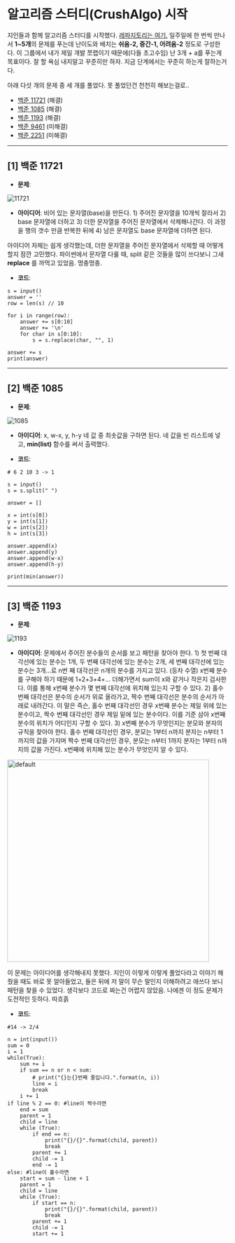 <!-- ---
layout: default
title: 백준 11721, 1085, 1193
parent: Algorithm(Python)
nav_order: 1
has_children: true
comments: true
--- -->

# 알고리즘 스터디(CrushAlgo) 시작

지인들과 함께 알고리즘 스터디를 시작했다.
[레파지토리는 여기.](https://github.com/leehwarang/WeeklyAlgo)
일주일에 한 번씩 만나서 **1~5개**의 문제를 푸는데 난이도와 배치는 **쉬움-2, 중간-1, 어려움-2** 정도로 구성한다. 이 그룹에서 내가 제일 개발 쪼랩이기 때문에(다들 초고수임) 난 3개 + a를 푸는게 목표이다. 잘 할 욕심 내지말고 꾸준히만 하자. 지금 단계에서는 꾸준히 하는게 잘하는거다.

아래 다섯 개의 문제 중 세 개를 풀었다. 못 풀었던건 천천히 해보는걸로..

- [백준 11721](https://www.acmicpc.net/problem/11721) (해결)
- [백준 1085](https://www.acmicpc.net/problem/1085) (해결)
- [백준 1193](https://www.acmicpc.net/problem/1193) (해결)
- [백준 9461](https://www.acmicpc.net/problem/9461) (미해결)
- [백준 2251](https://www.acmicpc.net/problem/2251) (미해결)

---

## [1] 백준 11721

- **문제**:

![11721](https://user-images.githubusercontent.com/18614517/52721683-86fd1b80-2fed-11e9-8658-445fbd2d6d57.png)

- **아이디어**: 비어 있는 문자열(base)을 만든다. 1) 주어진 문자열을 10개씩 잘라서 2) base 문자열에 더하고 3) 더한 문자열을 주어진 문자열에서 삭제해나간다. 이 과정을 행의 갯수 만큼 반복한 뒤에 4) 남은 문자열도 base 문자열에 더하면 된다.

아이디어 자체는 쉽게 생각했는데, 더한 문자열을 주어진 문자열에서 삭제할 때 어떻게 할지 잠깐 고민했다.
파이썬에서 문자열 다룰 때, split 같은 것들을 많이 쓰다보니 그새 **replace** 를 까먹고 있었음. 멍충멍충.

- **코드**:

```
s = input()
answer = ''
row = len(s) // 10

for i in range(row):
    answer += s[0:10]
    answer += '\n'
    for char in s[0:10]:
        s = s.replace(char, "", 1)

answer += s
print(answer)
```

---

## [2] 백준 1085

- **문제**:

![1085](https://user-images.githubusercontent.com/18614517/52721706-93817400-2fed-11e9-9622-7155942985cc.png)

- **아이디어**: x, w-x, y, h-y 네 값 중 최솟값을 구하면 된다. 네 값을 빈 리스트에 넣고, **min(list)** 함수를 써서 출력했다.

- **코드**:

```
# 6 2 10 3 -> 1

s = input()
s = s.split(" ")

answer = []

x = int(s[0])
y = int(s[1])
w = int(s[2])
h = int(s[3])

answer.append(x)
answer.append(y)
answer.append(w-x)
answer.append(h-y)

print(min(answer))
```

---

## [3] 백준 1193

- **문제**:

![1193](https://user-images.githubusercontent.com/18614517/52721717-9e3c0900-2fed-11e9-8680-22e84cee5621.png)

- **아이디어**: 문제에서 주어진 분수들의 순서를 보고 패턴을 찾아야 한다. 1) 첫 번째 대각선에 있는 분수는 1개, 두 번째 대각선에 있는 분수는 2개, 세 번째 대각선에 있는 분수는 3개...로 n번 째 대각선은 n개의 분수를 가지고 있다. (등차 수열) x번째 분수를 구해야 하기 때문에 1+2+3+4+... 더해가면서 sum이 x와 같거나 작은지 검사한다. 이를 통해 x번째 분수가 몇 번째 대각선에 위치해 있는지 구할 수 있다. 2) 홀수 번째 대각선은 분수의 순서가 위로 올라가고, 짝수 번째 대각선은 분수의 순서가 아래로 내려간다. 이 말은 즉슨, 홀수 번째 대각선인 경우 x번째 분수는 제일 위에 있는 분수이고, 짝수 번째 대각선인 경우 제일 밑에 있는 분수이다. 이를 기준 삼아 x번째 분수의 위치가 어디인지 구할 수 있다. 3) x번째 분수가 무엇인지는 분모와 분자의 규칙을 찾아야 한다. 홀수 번째 대각선인 경우, 분모는 1부터 n까지 분자는 n부터 1까지의 값을 가지며 짝수 번째 대각선인 경우, 분모는 n부터 1까지 분자는 1부터 n까지의 값을 가진다. x번째에 위치해 있는 분수가 무엇인지 알 수 있다.

<img width="461" alt="default" src="https://user-images.githubusercontent.com/18614517/52773911-67aece80-307f-11e9-94e3-dc7c53e9104b.png">

이 문제는 아이디어를 생각해내지 못했다. 지인이 이렇게 이렇게 풀었다라고 이야기 해줬을 때도 바로 못 알아들었고, 들은 뒤에 저 말이 무슨 말인지 이해하려고 애쓰다 보니 패턴을 찾을 수 있었다. 생각보다 코드로 짜는건 어렵지 않았음. 나에겐 이 정도 문제가 도전적인 듯하다. 따흐흙

- **코드**:

```
#14 -> 2/4

n = int(input())
sum = 0
i = 1
while(True):
    sum += i
    if sum == n or n < sum:
        # print("{}는{}번째 줄입니다.".format(n, i))
        line = i
        break
    i += 1
if line % 2 == 0: #line이 짝수라면
    end = sum
    parent = 1
    child = line
    while (True):
        if end == n:
            print("{}/{}".format(child, parent))
            break
        parent += 1
        child -= 1
        end -= 1
else: #line이 홀수라면
    start = sum - line + 1
    parent = 1
    child = line
    while (True):
        if start == n:
            print("{}/{}".format(child, parent))
            break
        parent += 1
        child -= 1
        start += 1
```
